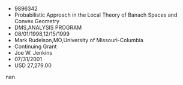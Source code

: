 
* 9896342
* Probabilistic Approach in the Local Theory of Banach Spaces and Convex Geometry
* DMS,ANALYSIS PROGRAM
* 08/01/1998,12/15/1999
* Mark Rudelson,MO,University of Missouri-Columbia
* Continuing Grant
* Joe W. Jenkins
* 07/31/2001
* USD 27,279.00

nan
